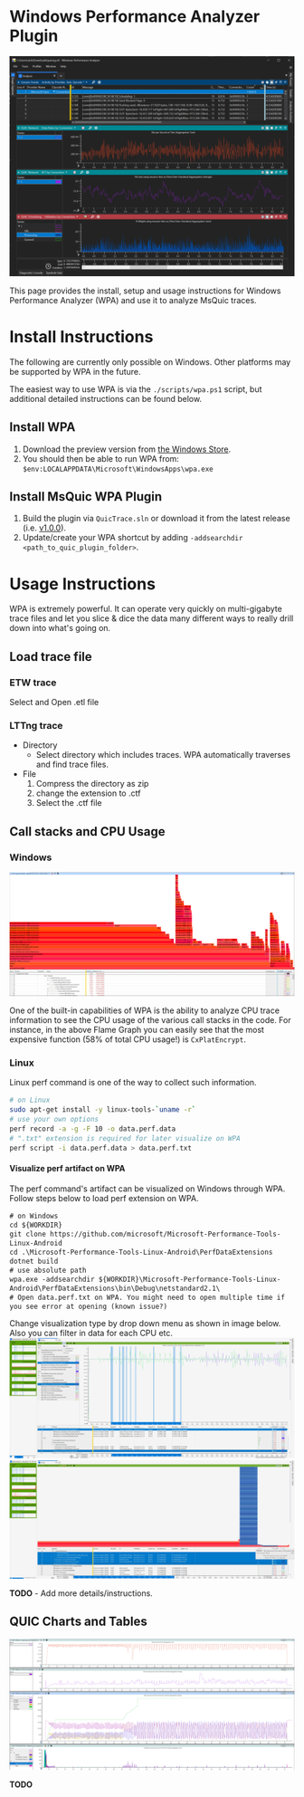 # Windows Performance Analyzer Plugin

![](images/wpa.png)

This page provides the install, setup and usage instructions for Windows Performance Analyzer (WPA) and use it to analyze MsQuic traces.

# Install Instructions

The following are currently only possible on Windows. Other platforms may be supported by WPA in the future.

The easiest way to use WPA is via the `./scripts/wpa.ps1` script, but additional detailed instructions can be found below.

## Install WPA

1. Download the preview version from [the Windows Store](https://www.microsoft.com/store/productId/9N58QRW40DFW).
2. You should then be able to run WPA from: `$env:LOCALAPPDATA\Microsoft\WindowsApps\wpa.exe`

## Install MsQuic WPA Plugin

1. Build the plugin via `QuicTrace.sln` or download it from the latest release (i.e. [v1.0.0](https://github.com/microsoft/msquic/releases/download/v1.0.0-129524/quic.wpa.zip)).
2. Update/create your WPA shortcut by adding `-addsearchdir <path_to_quic_plugin_folder>`.

# Usage Instructions

WPA is extremely powerful. It can operate very quickly on multi-gigabyte trace files and let you slice & dice the data many different ways to really drill down into what's going on.

## Load trace file
### ETW trace
Select and Open .etl file

### LTTng trace
- Directory
    - Select directory which includes traces. WPA automatically traverses and find trace files.
- File
  1. Compress the directory as zip
  2. change the extension to .ctf
  3. Select the .ctf file


## Call stacks and CPU Usage

### Windows
![](images/flame.png)

One of the built-in capabilities of WPA is the ability to analyze CPU trace information to see the CPU usage of the various call stacks in the code. For instance, in the above Flame Graph you can easily see that the most expensive function (58% of total CPU usage!) is `CxPlatEncrypt`.

### Linux
Linux perf command is one of the way to collect such information.  
```sh
# on Linux
sudo apt-get install -y linux-tools-`uname -r`
# use your own options
perf record -a -g -F 10 -o data.perf.data
# ".txt" extension is required for later visualize on WPA
perf script -i data.perf.data > data.perf.txt
```

#### Visualize perf artifact on WPA
The perf command's artifact can be visualized on Windows through WPA.  
Follow steps below to load perf extension on WPA.

```pwsh
# on Windows
cd ${WORKDIR}
git clone https://github.com/microsoft/Microsoft-Performance-Tools-Linux-Android
cd .\Microsoft-Performance-Tools-Linux-Android\PerfDataExtensions
dotnet build
# use absolute path
wpa.exe -addsearchdir ${WORKDIR}\Microsoft-Performance-Tools-Linux-Android\PerfDataExtensions\bin\Debug\netstandard2.1\
# Open data.perf.txt on WPA. You might need to open multiple time if you see error at opening (known issue?)
```
Change visualization type by drop down menu as shown in image below. Also you can filter in data for each CPU etc.
![](images/wpa_perf_line.png)
![](images/wpa_perf_flamegraph.png)


**TODO** - Add more details/instructions.

## QUIC Charts and Tables

![](images/quic_network.png)

**TODO**